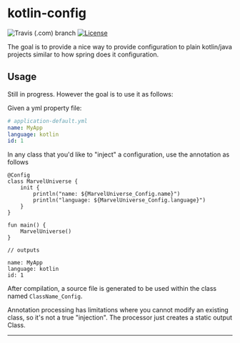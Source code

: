 # kotlin-config

![Travis (.com) branch](https://img.shields.io/travis/com/davidsth/kotlin-config/master.svg?style=flat-square)
[![License](https://img.shields.io/badge/license-MIT-blue.svg?style=flat-square)](LICENSE)


The goal is to provide a nice way to provide configuration to plain kotlin/java projects
similar to how spring does it configuration.

## Usage

Still in progress. However the goal is to use it as follows:

Given a yml property file:
```yaml
# application-default.yml
name: MyApp
language: kotlin
id: 1

```
In any class that you'd like to "inject" a configuration, use the annotation as follows

```
@Config
class MarvelUniverse {
    init {
        println("name: ${MarvelUniverse_Config.name}")
        println("language: ${MarvelUniverse_Config.language}")
    }
}

fun main() {
    MarvelUniverse()
}

// outputs

name: MyApp
language: kotlin
id: 1

```

After compilation, a source file is generated to be used within the class named `ClassName_Config`.

Annotation processing has limitations where you cannot modify an existing class, so it's not
a true "injection". The processor just creates a static output Class.

---


